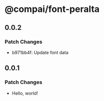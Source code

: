 # @compai/font-peralta

## 0.0.2

### Patch Changes

- b971bb4f: Update font data

## 0.0.1

### Patch Changes

- Hello, world!

